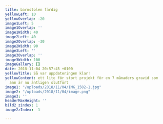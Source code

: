 ```yaml
---
title: barnstolen färdig
yellowLeft: 10
yellowOverlap: -20
image1Left: 5
image1Overlap: ''
image1Width: 40
image2Left: 40
image2Overlap: -30
image2Width: 90
image3Left: ''
image3Overlap: ''
image3Width: 100
imageGallery: []
date: 2018-11-04 20:57:45 +0100
yellowTitle: Så var uppdateringen klar!
yellowContent: ett lite för stort projekt för en 7 månaders gravid som jag tagit mig
  ann är nu äntligen slutfört
image1: "/uploads/2018/11/04/IMG_1502-1.jpg"
image2: "/uploads/2018/11/04/image.png"
image3: ''
headerMaxHeight: ''
bild2_zindex: 1
image2zIndex: -1

---
```

